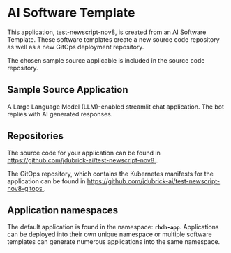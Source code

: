 # AI Software Template

This application, test-newscript-nov8, is created from an AI Software Template. These software templates create a new source code repository as well as a new GitOps deployment repository.

The chosen sample source applicable is included in the source code repository.

## Sample Source Application

A Large Language Model (LLM)-enabled streamlit chat application. The bot replies with AI generated responses.

## Repositories

The source code for your application can be found in [https://github.com/jdubrick-ai/test-newscript-nov8 ](https://github.com/jdubrick-ai/test-newscript-nov8 ).
 
The GitOps repository, which contains the Kubernetes manifests for the application can be found in 
[https://github.com/jdubrick-ai/test-newscript-nov8-gitops ](https://github.com/jdubrick-ai/test-newscript-nov8-gitops ). 

## Application namespaces 

The default application is found in the namespace: **`rhdh-app`**. Applications can be deployed into their own unique namespace or multiple software templates can generate numerous applications into the same namespace.